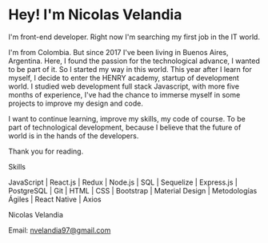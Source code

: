 <h1>Hey! I'm Nicolas Velandia</h1> 

I'm front-end developer. Right now I'm searching my first job in the IT world.

I'm from Colombia. But since 2017 I've been living in Buenos Aires, Argentina. Here, I found the passion for the technological advance, I wanted to be part of it.
So I started my way in this world. This year after I learn for myself, I decide to enter the HENRY academy, startup of development world.
I studied web development full stack Javascript, with more five months of experience, I've had the chance to immerse myself in some projects to improve my design and code.

I want to continue learning, improve my skills, my code of course. To be part of technological development, because I believe that the future of world is in the hands of the developers.

Thank you for reading.

Skills

JavaScript | React.js | Redux | Node.js | SQL | Sequelize | Express.js | PostgreSQL | Git | HTML | CSS | Bootstrap | Material Design | Metodologías Ágiles | React Native | Axios 

Nicolas Velandia

Email: nvelandia97@gmail.com



